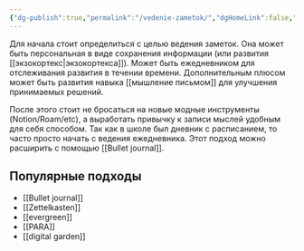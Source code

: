 ```yaml
---
{"dg-publish":true,"permalink":"/vedenie-zametok/","dgHomeLink":false,"dgPassFrontmatter":true}
---
```



Для начала стоит определиться с целью ведения заметок. Она может быть персональная в виде сохранения информации (или развития [[экзокортекс|экзокортекса]]). Может быть ежедневником для отслеживания развития в течении времени. Дополнительным плюсом может быть развития навыка [[мышление письмом]] для улучшения принимаемых решений.

После этого стоит не бросаться на новые модные инструменты (Notion/Roam/etc), а выработать привычку к записи мыслей удобным для себя способом. Так как в школе был дневник с расписанием, то часто просто начать с ведения ежедневника. Этот подход можно расширить с помощью [[Bullet journal]].

## Популярные подходы

- [[Bullet journal]]
- [[Zettelkasten]]
- [[evergreen]]
- [[PARA]]
- [[digital garden]]
